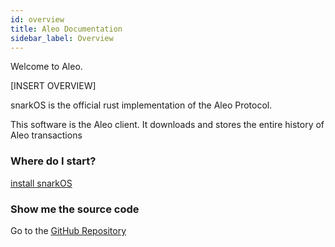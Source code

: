 ```yaml
---
id: overview
title: Aleo Documentation
sidebar_label: Overview
---
```


Welcome to Aleo.

[INSERT OVERVIEW]

snarkOS is the official rust implementation of the Aleo Protocol.

This software is the Aleo client. It downloads and stores the entire history of Aleo transactions

### Where do I start?
[install snarkOS](01_installation.md)

### Show me the source code
Go to the [GitHub Repository](https://github.com/AleoHQ/snarkOS)
